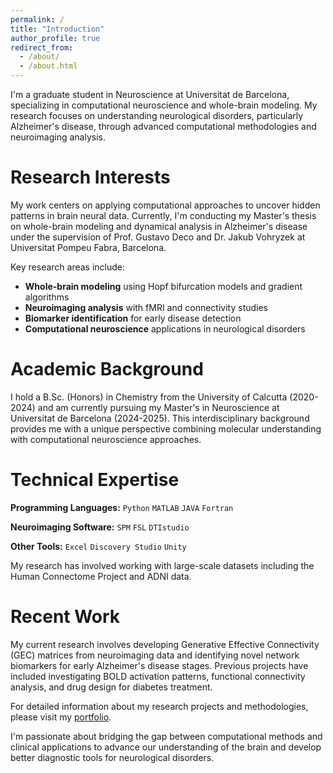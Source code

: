 ```yaml
---
permalink: /
title: "Introduction"
author_profile: true
redirect_from: 
  - /about/
  - /about.html
---
```


I'm a graduate student in Neuroscience at Universitat de Barcelona, specializing in computational neuroscience and whole-brain modeling. My research focuses on understanding neurological disorders, particularly Alzheimer's disease, through advanced computational methodologies and neuroimaging analysis.

Research Interests
======
My work centers on applying computational approaches to uncover hidden patterns in brain neural data. Currently, I'm conducting my Master's thesis on whole-brain modeling and dynamical analysis in Alzheimer's disease under the supervision of Prof. Gustavo Deco and Dr. Jakub Vohryzek at Universitat Pompeu Fabra, Barcelona.

Key research areas include:
- **Whole-brain modeling** using Hopf bifurcation models and gradient algorithms
- **Neuroimaging analysis** with fMRI and connectivity studies
- **Biomarker identification** for early disease detection
- **Computational neuroscience** applications in neurological disorders

Academic Background
======
I hold a B.Sc. (Honors) in Chemistry from the University of Calcutta (2020-2024) and am currently pursuing my Master's in Neuroscience at Universitat de Barcelona (2024-2025). This interdisciplinary background provides me with a unique perspective combining molecular understanding with computational neuroscience approaches.

Technical Expertise
======
**Programming Languages:**
`Python` `MATLAB` `JAVA` `Fortran`

**Neuroimaging Software:**
`SPM` `FSL` `DTIstudio`

**Other Tools:**
`Excel` `Discovery Studio` `Unity`

My research has involved working with large-scale datasets including the Human Connectome Project and ADNI data.


Recent Work
======
My current research involves developing Generative Effective Connectivity (GEC) matrices from neuroimaging data and identifying novel network biomarkers for early Alzheimer's disease stages. Previous projects have included investigating BOLD activation patterns, functional connectivity analysis, and drug design for diabetes treatment.

For detailed information about my research projects and methodologies, please visit my [portfolio](/portfolio/).

I'm passionate about bridging the gap between computational methods and clinical applications to advance our understanding of the brain and develop better diagnostic tools for neurological disorders.
